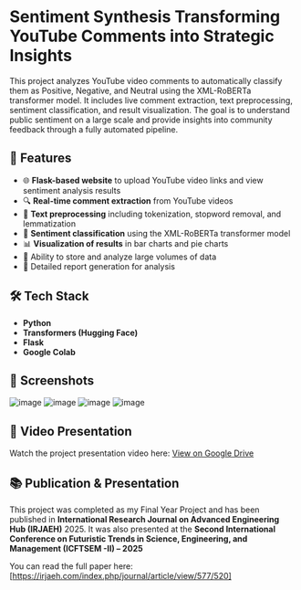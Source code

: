 # Sentiment Synthesis Transforming YouTube Comments into Strategic Insights

This project analyzes YouTube video comments to automatically classify them as Positive, Negative, and Neutral using the XML-RoBERTa transformer model. It includes live comment extraction, text preprocessing, sentiment classification, and result visualization. The goal is to understand public sentiment on a large scale and provide insights into community feedback through a fully automated pipeline.

## 🚀 Features

- 🌐 **Flask-based website** to upload YouTube video links and view sentiment analysis results
- 🔍 **Real-time comment extraction** from YouTube videos
- 🧹 **Text preprocessing** including tokenization, stopword removal, and lemmatization
- 🤖 **Sentiment classification** using the XML-RoBERTa transformer model
- 📊 **Visualization of results** in bar charts and pie charts
- 💾 Ability to store and analyze large volumes of data
- 📄 Detailed report generation for analysis

## 🛠️ Tech Stack

- **Python**
- **Transformers (Hugging Face)**
- **Flask** 
- **Google Colab**

## 📸 Screenshots

![image](https://github.com/user-attachments/assets/e9179e78-c50a-46f6-8f09-ca0ffee2ca1e)
![image](https://github.com/user-attachments/assets/c95d8add-7801-46b8-b0ba-78de8d733810) 
![image](https://github.com/user-attachments/assets/97e66114-444b-4492-9633-efff8e8f2855) 
![image](https://github.com/user-attachments/assets/1f2f759b-72b9-4e73-99b6-f9ce5c04387c)

## 🎥 Video Presentation

Watch the project presentation video here: [View on Google Drive](https://drive.google.com/file/d/1bIwepdy4dO7A4P3xIvJBnNXmTkX646oD/view?usp=sharing)

## 📚 Publication & Presentation
This project was completed as my Final Year Project and has been published in **International Research Journal on Advanced Engineering Hub (IRJAEH)** 2025. It was also presented at the **Second International Conference on Futuristic Trends in Science, Engineering, and Management (ICFTSEM -II) – 2025**

You can read the full paper here: [https://irjaeh.com/index.php/journal/article/view/577/520]
